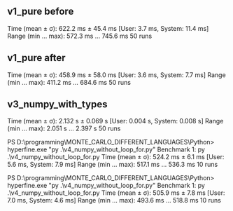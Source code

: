 ## v1_pure before

Time (mean ± σ):     622.2 ms ±  45.4 ms    [User: 3.7 ms, System: 11.4 ms]
Range (min … max):   572.3 ms … 745.6 ms    50 runs

## v1_pure after
Time (mean ± σ):     458.9 ms ±  58.0 ms    [User: 3.6 ms, System: 7.7 ms]
Range (min … max):   411.2 ms … 684.6 ms    50 runs

## v3_numpy_with_types
Time (mean ± σ):      2.132 s ±  0.069 s    [User: 0.004 s, System: 0.008 s]
Range (min … max):    2.051 s …  2.397 s    50 runs


PS D:\programming\MONTE_CARLO_DIFFERENT_LANGUAGES\Python> hyperfine.exe "py .\v4_numpy_without_loop_for.py"
Benchmark 1: py .\v4_numpy_without_loop_for.py
  Time (mean ± σ):     524.2 ms ±   6.1 ms    [User: 5.6 ms, System: 7.9 ms]
  Range (min … max):   517.1 ms … 536.3 ms    10 runs

PS D:\programming\MONTE_CARLO_DIFFERENT_LANGUAGES\Python> hyperfine.exe "py .\v4_numpy_without_loop_for.py"
Benchmark 1: py .\v4_numpy_without_loop_for.py
  Time (mean ± σ):     505.9 ms ±   7.8 ms    [User: 7.0 ms, System: 4.6 ms]
  Range (min … max):   493.6 ms … 518.8 ms    10 runs

